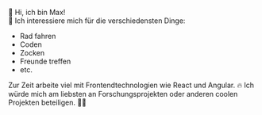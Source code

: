 👋 Hi, ich bin Max!   
👀 Ich interessiere mich für die verschiedensten Dinge:
  - Rad fahren
  - Coden
  - Zocken
  - Freunde treffen
  - etc.


Zur Zeit arbeite viel mit Frontendtechnologien wie React und Angular. 🔥
Ich würde mich am liebsten an Forschungsprojekten oder anderen coolen Projekten beteiligen. ✌🏻
